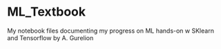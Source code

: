 # ML_Textbook
My notebook files documenting my progress on ML hands-on w SKlearn and Tensorflow by A. Gurelion 
